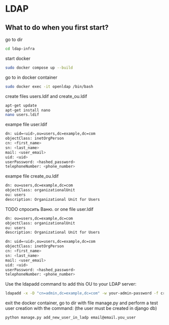 # LDAP

## What to do when you first start?

go to dir
```bash
cd ldap-infra
```

start docker
```bash
sudo docker compose up --build
```

go to in docker container
```bash
sudo docker exec -it openldap /bin/bash
```

create files users.ldif and create_ou.ldif
```bash
apt-get update
apt-get install nano
nano users.ldif
```

exampe file user.ldif
```bash
dn: uid=<uid>,ou=users,dc=example,dc=com
objectClass: inetOrgPerson
cn: <first_name>
sn: <last_name>
mail: <user_email>
uid: <uid>
userPassword: <hashed_password>
telephoneNumber: <phone_number>
```
exampe file create_ou.ldif
```bash
dn: ou=users,dc=example,dc=com
objectClass: organizationalUnit
ou: users
description: Organizational Unit for Users
```

TODO спросить Ваню.
or one file user.ldif
```bash
dn: ou=users,dc=example,dc=com
objectClass: organizationalUnit
ou: users
description: Organizational Unit for Users

dn: uid=<uid>,ou=users,dc=example,dc=com
objectClass: inetOrgPerson
cn: <first_name>
sn: <last_name>
mail: <user_email>
uid: <uid>
userPassword: <hashed_password>
telephoneNumber: <phone_number>
```

Use the ldapadd command to add this OU to your LDAP server:
```bash
ldapadd -x -D "cn=admin,dc=example,dc=com" -w your-admin-password -f create_ou.ldif
```

exit the docker container, go to dir with file manage.py
and perform a test user creation with the command:
(the user must be created in django db)
```bash
python manage.py add_new_user_in_ladp email@email.you_user
```
